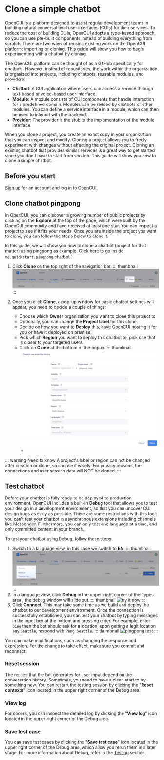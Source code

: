 # Clone a simple chatbot

OpenCUI is a platform designed to assist regular development teams in building natural conversational user interfaces (CUIs) for their services. To reduce the cost of building CUIs, OpenCUI adopts a type-based approach, so you can use pre-built components instead of building everything from scratch. There are two ways of reusing existing work on the OpenCUI platform: importing or cloning. This guide will show you how to begin experimenting with a chatbot by cloning.

The OpenCUI platform can be thought of as a GitHub specifically for chatbots. However, instead of repositories, the work within the organization is organized into projects, including chatbots, reusable modules, and providers:

- **Chatbot**: A CUI application where users can access a service through text-based or voice-based user interface.
- **Module**: A module consists of CUI components that handle interaction for a predefined domain. Modules can be reused by chatbots or other modules. You can define a service interface in a module, which can then be used to interact with the backend.
- **Provider**: The provider is the stub to the implementation of the module interface.

When you clone a project, you create an exact copy in your organization that you can inspect and modify. Cloning a project allows you to freely experiment with changes without affecting the original project. Cloning an existing chatbot that provides similar services is a great way to get started since you don't have to start from scratch. This guide will show you how to clone a simple chatbot.

## Before you start

[Sign up](./signingup.md#sign-up) for an account and log in to [OpenCUI](https://build.opencui.io/login).

## Clone chatbot pingpong
In OpenCUI, you can discover a growing number of public projects by clicking on the **Explore** at the top of the page, which were built by the OpenCUI community and have received at least one star. You can inspect a project to see if it fits your needs. Once you are inside the project you want to clone, you can follow the steps below to clone it.

In this guide, we will show you how to clone a chatbot (project for that matter) using pingpong as example. Click [here](https://build.opencui.io/org/me.quickstart/agent/pingpong/struct/intent?page=0&imported=false&search=) to go inside `me.quickstart.pingpong` chatbot： 

1. Click **Clone** on the top right of the navigation bar. 
    ::: thumbnail
    ![enter chatbot](/images/guide/start-with-clone/click_clone.png)
    :::

2. Once you click **Clone**, a pop-up window for basic chatbot settings will appear, you need to decide a couple of things:
   - Choose which **Owner** organization you want to clone this project to.
   - Optionally, you can change the **Project label** for this clone.
   - Decide on how you want to **Deploy** this, have OpenCUI hosting it for you or have it deployed on premise.
   - Pick which **Region** you want to deploy this chatbot to, pick one that is closer to your targeted users.
   - Click on **Clone** at the bottom of the popup.
    ::: thumbnail
    ![enter chatbot](/images/guide/start-with-clone/clone.png)
    :::

::: warning Need to know
A project's label or region can not be changed after creation or clone, so choose it wisely. For privacy reasons, the connections and user session data will NOT be cloned.
:::

## Test chatbot
Before your chatbot is fully ready to be deployed to production environment, OpenCUI includes a built-in **Debug** tool that allows you to test your design in a development environment, so that you can uncover CUI design bugs as early as possible. There are some restrictions with this tool: you can't test your chatbot in asynchronous extensions including channels like Messenger. Furthermore, you can only test one language at a time, and only committed content in your branch.

To test your chatbot using Debug, follow these steps:
1. Switch to a language view, in this case we switch to **EN**. 
   ::: thumbnail
   ![try it now](/images/guide/pingpong/switch_pingpong_en.png)
   :::
2. In a language view, click **Debug** in the upper-right corner of the Types area , the debug window will slide out. 
   ::: thumbnail
   ![try it now](/images/guide/pingpong/tryitnow_icon.png)
   :::
3. Click **Connect**. This may take some time as we build and deploy the chatbot to our development environment. Once the connection is successfully established, you can test your chatbot by typing messages in the input box at the bottom and pressing enter. For example, enter `ping` then the bot should ask for a location, upon getting a legit location say `Seattle`, respond with `Pong Seattle`. 
   ::: thumbnail
   ![pingpong test](/images/guide/pingpong/pingpong_test.png)
   :::

You can make modifications, such as changing the response and expression. For the change to take effect, make sure you commit and reconnect.

### Reset session
The replies that the bot generates for user input depend on the conversation history. Sometimes, you need to have a clean start to try something new. You can restart the testing session by clicking the "**Reset contexts**" icon located in the upper right corner of the Debug area.

### View log
For coders, you can inspect the detailed log by clicking the "**View log**" icon located in the upper right corner of the Debug area.

### Save test case
You can save test cases by clicking the "**Save test case**" icon located in the upper right corner of the Debug area, which allow you rerun them in a later stage. For more information about Debug, refer to the [Testing](../reference/platform/testing.md) section.


